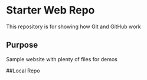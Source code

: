 # Starter Web Repo

This repository is for showing how Git and GitHub work

## Purpose

Sample website with plenty of files for demos

##Local Repo